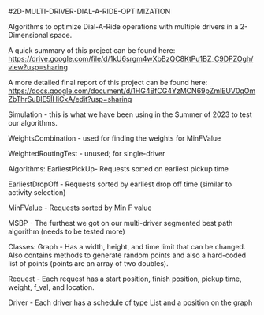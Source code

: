 #2D-MULTI-DRIVER-DIAL-A-RIDE-OPTIMIZATION

Algorithms to optimize Dial-A-Ride operations with multiple drivers in a 2-Dimensional space.

A quick summary of this project can be found here: https://drive.google.com/file/d/1kU6srgm4wXbBzQC8KtPu1BZ_C9DPZOgh/view?usp=sharing

A more detailed final report of this project can be found here: https://docs.google.com/document/d/1HG4BfCG4YzMCN69pZmlEUV0qOmZbThrSuBIE5IHiCxA/edit?usp=sharing

Simulation - this is what we have been using in the Summer of 2023 to test our algorithms.

WeightsCombination - used for finding the weights for MinFValue

WeightedRoutingTest - unused; for single-driver

Algorithms:
EarliestPickUp- Requests sorted on earliest pickup time

EarliestDropOff - Requests sorted by earliest drop off time (similar to activity selection)

MinFValue - Requests sorted by Min F value

MSBP - The furthest we got on our multi-driver segmented best path algorithm (needs to be tested more)

Classes:
Graph - Has a width, height, and time limit that can be changed. Also contains methods to generate random points and also a hard-coded list of points (points are an array of two doubles).

Request - Each request has a start position, finish position, pickup time, weight, f_val, and location.

Driver - Each driver has a schedule of type List<Request> and a position on the graph


